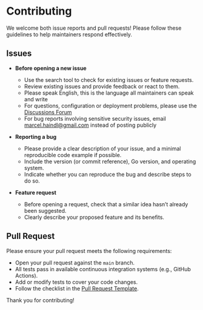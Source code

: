 # Contributing

We welcome both issue reports and pull requests! Please follow these guidelines
to help maintainers respond effectively.

## Issues

- **Before opening a new issue**
    - Use the search tool to check for existing issues or feature requests.
    - Review existing issues and provide feedback or react to them.
    - Please speak English, this is the language all maintainers can speak and write
    - For questions, configuration or deployment problems, please use the [Discussions Forum](https://github.com/marcelhaindl/bkp/discussions)
    - For bug reports involving sensitive security issues, email <marcel.haindl@gmail.com> instead of posting publicly

- **Reporting a bug**
    - Please provide a clear description of your issue, and a minimal 
    reproducible code example if possible.
    - Include the version (or commit reference), Go version, and operating system.
    - Indicate whether you can reproduce the bug and describe steps to do so.

- **Feature request**
  - Before opening a request, check that a similar idea hasn’t already been suggested.
  - Clearly describe your proposed feature and its benefits.

## Pull Request

Please ensure your pull request meets the following requirements:

- Open your pull request against the `main` branch.
- All tests pass in available continuous integration systems (e.g., GitHub Actions).
- Add or modify tests to cover your code changes.
- Follow the checklist in the [Pull Request Template](.github/PULL_REQUEST_TEMPLATE/pull_request_template.md).

Thank you for contributing!